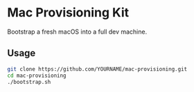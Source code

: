 # Mac Provisioning Kit

Bootstrap a fresh macOS into a full dev machine.

## Usage
```bash
git clone https://github.com/YOURNAME/mac-provisioning.git
cd mac-provisioning
./bootstrap.sh
